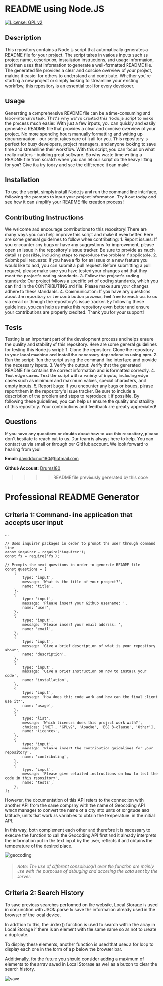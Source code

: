 # README using Node.JS <a id="title"></a> 

 [![License: GPL v2](https://img.shields.io/badge/License-GPL%20v2-blue.svg)](https://www.gnu.org/licenses/old-licenses/gpl-2.0.en.html)
    

 ## Description <a id="description"></a> 

 This repository contains a Node.js script that automatically generates a README file for your project. The script takes in various inputs such as project name, description, installation  instructions, and usage information, and then uses that information to generate a well-formatted README file. The generated file provides a clear and concise overview of your project, making it easier for others to understand and contribute. Whether you're starting a new project or simply looking to streamline your existing workflow, this repository is an essential tool for every developer.  
    

 ## Usage <a id="usage"></a> 

 Generating a comprehensive README file can be a time-consuming and labor-intensive task. That's why we've created this Node.js script to make the process much easier. With just a few inputs, you can quickly and easily generate a README file that provides a clear and concise overview of your project. No more spending hours manually formatting and writing up documentation - our script takes care of it all for you. This repository is perfect for busy developers, project managers, and anyone looking to save time and streamline their workflow. With this script, you can focus on what really matters - building great software. So why waste time writing a README file from scratch when you can let our script do the heavy lifting for you? Give it a try today and see the difference it can make! 

 ## Installation <a id="installation"></a> 

 To use the script, simply install Node.js and run the command line interface, following the prompts to input your project information. Try it out today and see how it can simplify your README file creation process! 

 ## Contributing Instructions <a id="contributing"></a> 

 We welcome and encourage contributions to this repository! There are many ways you can help improve this script and make it even better. Here are some general guidelines to follow when contributing: 1. Report issues: If you encounter any bugs or have any suggestions for improvement, please open an issue in the repository's issue tracker. Be sure to provide as much detail as possible, including steps to reproduce the problem if applicable. 2. Submit pull requests: If you have a fix for an issue or a new feature you would like to add, you can submit a pull request. Before submitting a pull request, please make sure you have tested your changes and that they meet the project's coding standards. 3. Follow the project's coding standards: Our project follows a specific set of coding standards, which you can find in the CONTRIBUTING.md file. Please make sure your changes adhere to these standards. 4. Communication: If you have any questions about the repository or the contribution process, feel free to reach out to us via email or through the repository's issue tracker. By following these guidelines, you can help us make this repository even better and ensure your contributions are properly credited. Thank you for your support! 
    

 ## Tests <a id="tests"></a> 

 Testing is an important part of the development process and helps ensure the quality and stability of this repository. Here are some general guidelines for testing this Node.js script: 1. Clone the repository: Clone the repository to your local machine and install the necessary dependencies using npm. 2. Run the script: Run the script using the command line interface and provide the necessary inputs. 3. Verify the output: Verify that the generated README file contains the correct information and is formatted correctly. 4. Test edge cases: Test the script with a variety of inputs, including edge cases such as minimum and maximum values, special characters, and empty inputs. 5. Report bugs: If you encounter any bugs or issues, please report them in the repository's issue tracker. Be sure to include a description of the problem and steps to reproduce it if possible. By following these guidelines, you can help us ensure the quality and stability of this repository. Your contributions and feedback are greatly appreciated! 

 ## Questions <a id="questions"></a> 

 If you have any questions or doubts about how to use this repository, please don't hesitate to reach out to us. Our team is always here to help. You can contact us via email or through our GitHub account. We look forward to hearing from you! 

 **Email:** daviddomor180@hotmail.com 

 **Github Account:** [Drums180](https://github.com/Drums180) 
 
 >>>> README file previously generated by this code
 # Professional README Generator
 
 ## Criteria 1: Command-line application that accepts user input
...

```
// Uses inquirer packages in order to prompt the user through command line
const inquirer = require('inquirer');
const fs = require('fs');

// Prompts the next questions in order to generate README file
const questions = [
    {
        type: 'input',
        message: 'What is the title of your project?',
        name: 'title',
    },
    {
        type: 'input',
        message: 'Please insert your Github username: ',
        name: 'user',
    },
    {
        type: 'input',
        message: 'Please insert your email address: ',
        name: 'email',
    },
    {
        type: 'input',
        message: 'Give a brief description of what is your repository about',
        name: 'description',
    },
    {
        type: 'input',
        message: 'Give a brief instruction on how to install your code',
        name: 'installation',
    },
    {
        type: 'input',
        message: 'How does this code work and how can the final client use it?',
        name: 'usage',
    },
    {
        type: 'list',
        message: 'Which licences does this project work with?',
        choices: ['MIT', 'GPLv2', 'Apache', 'BSD 3-clause', 'Other'],
        name: 'licences',
    },
    {
        type: 'input',
        message: 'Please insert the contribution guidelines for your repository',
        name: 'contributing',
    },
    {
        type: 'input',
        message: 'Please give detailed instructions on how to test the code in this repository',
        name: 'tests',
    },
];
```

However, the documentation of this API refers to the connection with another API from the same company with the name of Geocoding API, which manages to convert the name of a city into units of longitude and latitude, units that work as variables to obtain the temperature. in the initial API.

In this way, both complement each other and therefore it is necessary to execute the function to call the Geocoding API first and it already interprets the information put in the text input by the user, reflects it and obtains the temperature of the desired place.

![geocoding](https://user-images.githubusercontent.com/118247139/213890473-d8d41e13-1dc8-4117-90aa-8e3fb3ef1b95.png)
> ###### Note: The use of different console.log() over the function are mainly use with the purpouse of debuging and accesing the data sent by the server.

## Criteria 2: Search History
To save previous searches performed on the website, Local Storage is used in conjunction with JSON.parse to save the information already used in the browser of the local device.

In addition to this, the .index() function is used to search within the array in Local Storage if there is an element with the same name so as not to create a duplicate.

To display these elements, another function is used that uses a for loop to display each one in the form of a p below the browser bar.

Additionally, for the future you should consider adding a maximum of elements to the array saved in Local Storage as well as a button to clear the search history.

![save](https://user-images.githubusercontent.com/118247139/213890549-1d70c51f-812b-4a4a-ad37-fd5c991c86ed.png)
